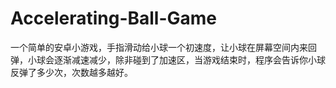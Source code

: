 # Accelerating-Ball-Game
一个简单的安卓小游戏，手指滑动给小球一个初速度，让小球在屏幕空间内来回弹，小球会逐渐减速减少，除非碰到了加速区，当游戏结束时，程序会告诉你小球反弹了多少次，次数越多越好。
